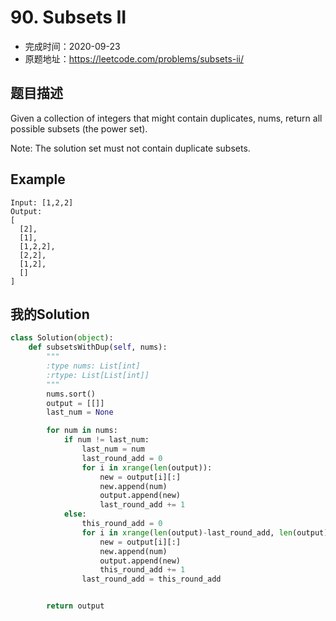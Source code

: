 # 90. Subsets II
- 完成时间：2020-09-23
- 原题地址：https://leetcode.com/problems/subsets-ii/

## 题目描述
Given a collection of integers that might contain duplicates, nums, return all possible subsets (the power set).

Note: The solution set must not contain duplicate subsets.

## Example
```
Input: [1,2,2]
Output:
[
  [2],
  [1],
  [1,2,2],
  [2,2],
  [1,2],
  []
]
```

## 我的Solution
```python
class Solution(object):
    def subsetsWithDup(self, nums):
        """
        :type nums: List[int]
        :rtype: List[List[int]]
        """
        nums.sort()
        output = [[]]
        last_num = None

        for num in nums:
            if num != last_num:
                last_num = num
                last_round_add = 0
                for i in xrange(len(output)):
                    new = output[i][:]
                    new.append(num)
                    output.append(new)
                    last_round_add += 1
            else:
                this_round_add = 0
                for i in xrange(len(output)-last_round_add, len(output)):
                    new = output[i][:]
                    new.append(num)
                    output.append(new)
                    this_round_add += 1
                last_round_add = this_round_add


        return output
```
